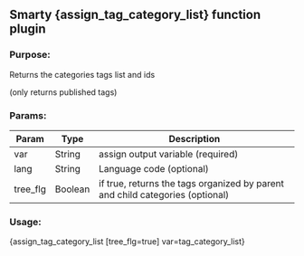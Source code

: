 ## Smarty {assign_tag_category_list} function plugin

### Purpose:
Returns the categories tags list and ids

(only returns published tags)

### Params:
Param | Type | Description
--- | --- | ---
var | String | assign output variable (required)
lang | String | Language code (optional)
tree_flg | Boolean | if true, returns the tags organized by parent and child categories (optional)

### Usage:
{assign_tag_category_list \[tree_flg=true\] var=tag_category_list}
